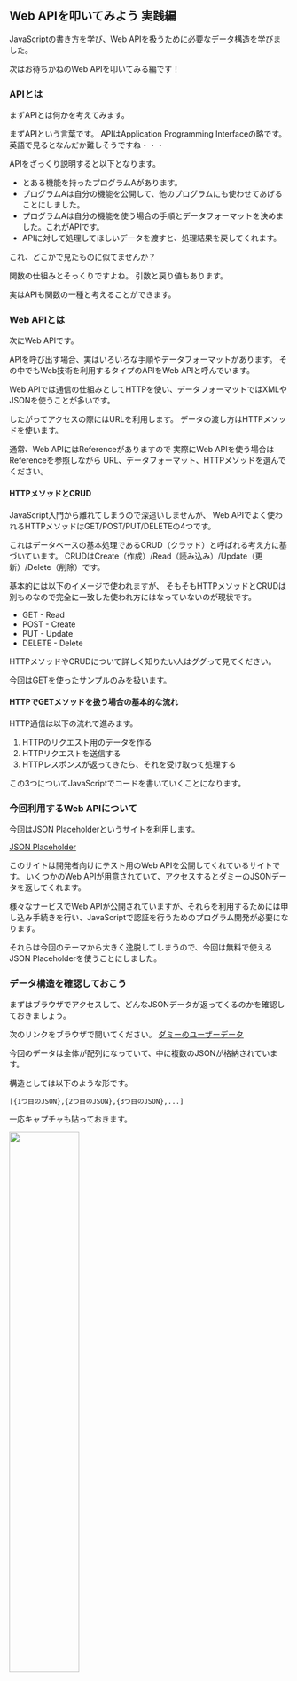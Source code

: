 ## Web APIを叩いてみよう 実践編
JavaScriptの書き方を学び、Web APIを扱うために必要なデータ構造を学びました。

次はお待ちかねのWeb APIを叩いてみる編です！


### APIとは
まずAPIとは何かを考えてみます。

まずAPIという言葉です。
APIはApplication Programming Interfaceの略です。
英語で見るとなんだか難しそうですね・・・

APIをざっくり説明すると以下となります。
- とある機能を持ったプログラムAがあります。
- プログラムAは自分の機能を公開して、他のプログラムにも使わせてあげることにしました。
- プログラムAは自分の機能を使う場合の手順とデータフォーマットを決めました。これがAPIです。
- APIに対して処理してほしいデータを渡すと、処理結果を戻してくれます。

これ、どこかで見たものに似てませんか？

関数の仕組みとそっくりですよね。
引数と戻り値もあります。

実はAPIも関数の一種と考えることができます。


### Web APIとは
次にWeb APIです。

APIを呼び出す場合、実はいろいろな手順やデータフォーマットがあります。
その中でもWeb技術を利用するタイプのAPIをWeb APIと呼んでいます。

Web APIでは通信の仕組みとしてHTTPを使い、データフォーマットではXMLやJSONを使うことが多いです。

したがってアクセスの際にはURLを利用します。
データの渡し方はHTTPメソッドを使います。

通常、Web APIにはReferenceがありますので
実際にWeb APIを使う場合はReferenceを参照しながら
URL、データフォーマット、HTTPメソッドを選んでください。



#### HTTPメソッドとCRUD
JavaScript入門から離れてしまうので深追いしませんが、
Web APIでよく使われるHTTPメソッドはGET/POST/PUT/DELETEの4つです。

これはデータベースの基本処理であるCRUD（クラッド）と呼ばれる考え方に基づいています。
CRUDはCreate（作成）/Read（読み込み）/Update（更新）/Delete（削除）です。

基本的には以下のイメージで使われますが、
そもそもHTTPメソッドとCRUDは別ものなので完全に一致した使われ方にはなっていないのが現状です。
- GET - Read
- POST - Create
- PUT - Update
- DELETE - Delete

HTTPメソッドやCRUDについて詳しく知りたい人はググって見てください。


今回はGETを使ったサンプルのみを扱います。


#### HTTPでGETメソッドを扱う場合の基本的な流れ
HTTP通信は以下の流れで進みます。
   1. HTTPのリクエスト用のデータを作る
   2. HTTPリクエストを送信する
   3. HTTPレスポンスが返ってきたら、それを受け取って処理する

この3つについてJavaScriptでコードを書いていくことになります。



### 今回利用するWeb APIについて
今回はJSON Placeholderというサイトを利用します。

[JSON Placeholder](https://jsonplaceholder.typicode.com/)

このサイトは開発者向けにテスト用のWeb APIを公開してくれているサイトです。
いくつかのWeb APIが用意されていて、アクセスするとダミーのJSONデータを返してくれます。

様々なサービスでWeb APIが公開されていますが、それらを利用するためには申し込み手続きを行い、JavaScriptで認証を行うためのプログラム開発が必要になります。

それらは今回のテーマから大きく逸脱してしまうので、今回は無料で使えるJSON Placeholderを使うことにしました。


### データ構造を確認しておこう
まずはブラウザでアクセスして、どんなJSONデータが返ってくるのかを確認しておきましょう。

次のリンクをブラウザで開いてください。
[ダミーのユーザーデータ](https://jsonplaceholder.typicode.com/users)

今回のデータは全体が配列になっていて、中に複数のJSONが格納されています。

構造としては以下のような形です。
```
[{1つ目のJSON},{2つ目のJSON},{3つ目のJSON},...]
```

一応キャプチャも貼っておきます。

<img src="./img/api2-01.png" width="50%"/>


### JavaScriptでWeb APIを叩いてデータを取得しよう
それではこのWeb APIをJavaScriptで叩いてJSONデータを取得してみましょう。

Web APIを叩くためにはJavaScriptでHTTP通信をおこなう必要があります。

JavaScriptでのHTTP通信については最近ではfetchという機能を使うことが多いですが、今回は処理の流れを理解しやすいXMLHttpRequestという機能で説明をしていこうと思います。

#### まずは受け取ったJSONをそのまま表示
まずは受け取ったJSONをそのままコンソール画面に表示します。

流れを意識してコードを読んでください。

```
//1の説明を参照
let xhr = new XMLHttpRequest();

//2の説明を参照
xhr.responseType = 'json';

//3の説明を参照
xhr.open("GET","https://jsonplaceholder.typicode.com/users");

//4の説明を参照
xhr.send();

//5の説明を参照
xhr.onload = function(){
  console.log(xhr.response);
}

```
<img src="./img/api2-02.png" width="50%"/>

1. XMLHttpRequestという機能を呼び出してxhrという名前で扱えるようにしています。

2. 利用するWeb APIに合わせてHTTPレスポンスで返ってくるデータのフォーマットを設定しています。

3. xhrという名前で扱えるようにしたXMLHttpRequestに対して、GETメソッドを使ってURLを開くという設定を行います。

4. xhrという名前で扱えるようにしたXMLHttpRequestでリクエストを送信します。

5. HTTPレスポンスを受け取った後に行う処理を各部分です。ここではxhr.responseという名前で格納されているので、それをそのままコンソール画面に表示しています。


#### 配列の1つ目に入っているJSONだけを抜き出して表示する
APIを叩いてJSONデータを受け取るまでの流れは同じで、受け取った後の処理だけを変えてみます。

受け取ったデータは配列に格納されているので、1つ目だけをコンソール画面に表示してみます。

```
//1の説明を参照
let xhr = new XMLHttpRequest();

//2の説明を参照
xhr.responseType = 'json';

//3の説明を参照
xhr.open("GET","https://jsonplaceholder.typicode.com/users");

//4の説明を参照
xhr.send();

//5の説明を参照
xhr.onload = function(){
  console.log(xhr.response[0]);
}
```
<img src="./img/api2-03.png" width="50%"/>



#### 配列の3つ目に入っているJSONのnameとemailだけを抜き出して表示する

前の章でJSONの扱いをしっかり学んでいるので、これも簡単ですね。

1つ前のサンプルと同じくAPIを叩いてJSONデータを受け取るまでの流れは変わりません。

受け取ったデータから必要なデータだけをうまく抜き出して表示してみましょう。

#### 配列の1つ目に入っているJSONだけを抜き出して表示する
APIを叩いてJSONデータを受け取るまでの流れは同じで、受け取った後の処理だけを変えてみます。

受け取ったデータは配列に格納されているので、1つ目だけをコンソール画面に表示してみます。

```
//1の説明を参照
let xhr = new XMLHttpRequest();

//2の説明を参照
xhr.responseType = 'json';

//3の説明を参照
xhr.open("GET","https://jsonplaceholder.typicode.com/users");

//4の説明を参照
xhr.send();

//5の説明を参照
xhr.onload = function(){
  console.log("名前は" + xhr.response[2].name);
  console.log("メアドは" + xhr.response[2].email);
}
```
<img src="./img/api2-04.png" width="50%"/>



## まとめ
web APIを叩いてデータを受け取り、必要なデータにアクセスする方法について理解できたでしょうか？

次が最後の章です。

受け取ったデータから必要な項目を抜き出して、HTMLで表示するまでをやってみます。




[< データ構造について](./index8.html) | [HTMLと組み合わせて使ってみよう >](./index10.html)


[0.JavaScriptについて](./index.html)
[1.ブラウザのConsole画面の使い方](./index2.html)
[2.変数の基本](./index3.html)
[3.順次処理](./index4.html)
[4.分岐処理](./index5.html)
[5.反復処理](./index6.html)
[6.関数](./index7.html)
[7.データ構造について](./index8.html)
[8.Web APIを叩いてみよう](./index9.html)
[9.HTMLと組み合わせて使ってみよう](./index10.html)

